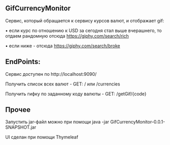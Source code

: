 ## GifCurrencyMonitor

Cервис, который обращается к сервису курсов валют, и отображает gif:

• если курс по отношению к USD за сегодня стал выше вчерашнего, то отдаем рандомную отсюда https://giphy.com/search/rich

• если ниже - отсюда https://giphy.com/search/broke

## EndPoints:

Сервис доступен по http://localhost:9090/

Получить список всех валют - GET: / или /currencies

Получить гифку по заданному коду валюты - GET: /getGif/{code}

## Прочее

Запустить jar-файл можно при помощи java -jar GifCurrencyMonitor-0.0.1-SNAPSHOT.jar

UI сделан при помощи Thymeleaf
